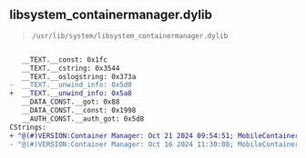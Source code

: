## libsystem_containermanager.dylib

> `/usr/lib/system/libsystem_containermanager.dylib`

```diff

   __TEXT.__const: 0x1fc
   __TEXT.__cstring: 0x3544
   __TEXT.__oslogstring: 0x373a
-  __TEXT.__unwind_info: 0x5d0
+  __TEXT.__unwind_info: 0x5a8
   __DATA_CONST.__got: 0x88
   __DATA_CONST.__const: 0x1998
   __AUTH_CONST.__auth_got: 0x5d8
CStrings:
+ "@(#)VERSION:Container Manager: Oct 21 2024 09:54:51; MobileContainerManager_system-689~1382/arm64e"
- "@(#)VERSION:Container Manager: Oct 16 2024 11:30:08; MobileContainerManager_system-689~1329/arm64e"

```

